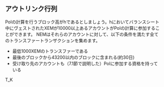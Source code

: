 ## アウトリンク行列

PoIの計算を行うブロック高がhであるとしましょう。hにおいてバランスシート中にヴェストされたXEMが10000以上あるアカウントがPoIの計算に参加することができます。
NEMはそれらのアカウントに対して、以下の条件を満たす全てのトランスファートランザクションを集めます。

* 最低1000XEMのトランスファーである
* 最後のブロックから43200以内のブロックに含まれる(約30日)
* 受け取り先のアカウントも（7.1節で説明した）PoIに参加する資格を持っている

T_K
